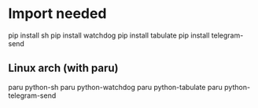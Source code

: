 # Import needed

pip install sh
pip install watchdog
pip install tabulate
pip install telegram-send

## Linux arch (with paru)

paru python-sh
paru python-watchdog
paru python-tabulate
paru python-telegram-send

